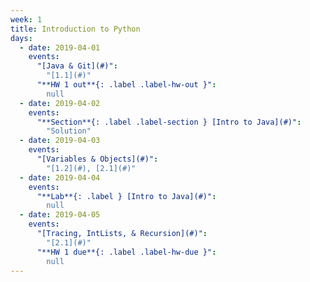 ```yaml
---
week: 1
title: Introduction to Python
days:
  - date: 2019-04-01
    events:
      "[Java & Git](#)":
        "[1.1](#)"
      "**HW 1 out**{: .label .label-hw-out }":
        null
  - date: 2019-04-02
    events:
      "**Section**{: .label .label-section } [Intro to Java](#)":
        "Solution"
  - date: 2019-04-03
    events:
      "[Variables & Objects](#)":
        "[1.2](#), [2.1](#)"
  - date: 2019-04-04
    events:
      "**Lab**{: .label } [Intro to Java](#)":
        null
  - date: 2019-04-05
    events:
      "[Tracing, IntLists, & Recursion](#)":
        "[2.1](#)"
      "**HW 1 due**{: .label .label-hw-due }":
        null
---
```

